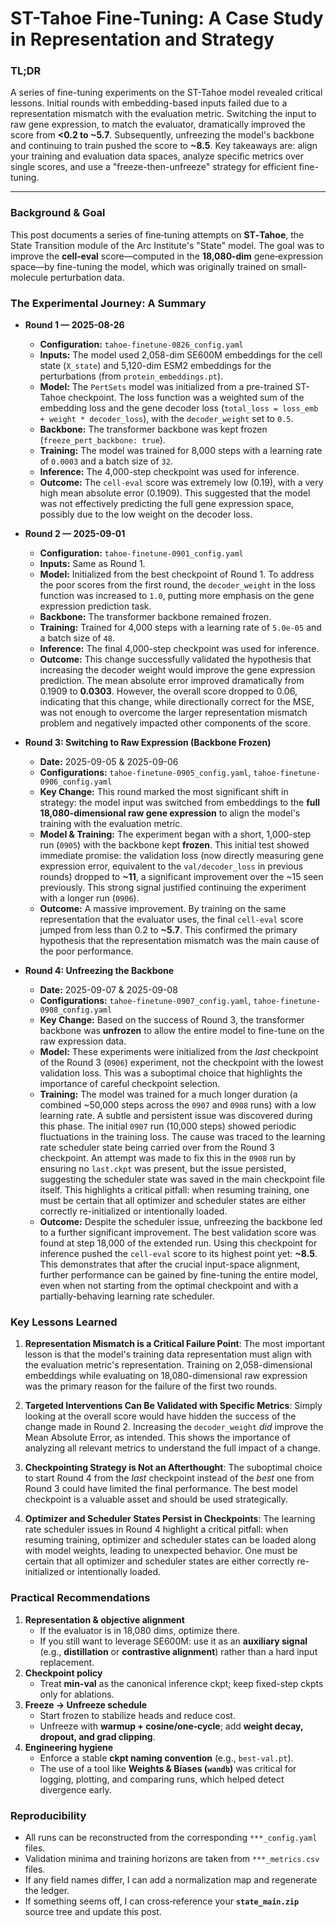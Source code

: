 # ST-Tahoe Fine-Tuning: A Case Study in Representation and Strategy

### TL;DR
A series of fine-tuning experiments on the ST-Tahoe model revealed critical lessons. Initial rounds with embedding-based inputs failed due to a representation mismatch with the evaluation metric. Switching the input to raw gene expression, to match the evaluator, dramatically improved the score from **<0.2 to ~5.7**. Subsequently, unfreezing the model's backbone and continuing to train pushed the score to **~8.5**. Key takeaways are: align your training and evaluation data spaces, analyze specific metrics over single scores, and use a "freeze-then-unfreeze" strategy for efficient fine-tuning.

---

### Background & Goal
This post documents a series of fine‑tuning attempts on **ST‑Tahoe**, the State Transition module of the Arc Institute's "State" model. The goal was to improve the **cell‑eval** score—computed in the **18,080‑dim** gene‑expression space—by fine-tuning the model, which was originally trained on small-molecule perturbation data.

### The Experimental Journey: A Summary

- **Round 1 — 2025-08-26**
  - **Configuration:** `tahoe-finetune-0826_config.yaml`
  - **Inputs:** The model used 2,058-dim SE600M embeddings for the cell state (`X_state`) and 5,120-dim ESM2 embeddings for the perturbations (from `protein_embeddings.pt`).
  - **Model:** The `PertSets` model was initialized from a pre-trained ST-Tahoe checkpoint. The loss function was a weighted sum of the embedding loss and the gene decoder loss (`total_loss = loss_emb + weight * decoder_loss`), with the `decoder_weight` set to `0.5`.
  - **Backbone:** The transformer backbone was kept frozen (`freeze_pert_backbone: true`).
  - **Training:** The model was trained for 8,000 steps with a learning rate of `0.0003` and a batch size of `32`.
  - **Inference:** The 4,000-step checkpoint was used for inference.
  - **Outcome:** The `cell-eval` score was extremely low (0.19), with a very high mean absolute error (0.1909). This suggested that the model was not effectively predicting the full gene expression space, possibly due to the low weight on the decoder loss.

- **Round 2 — 2025-09-01**
  - **Configuration:** `tahoe-finetune-0901_config.yaml`
  - **Inputs:** Same as Round 1.
  - **Model:** Initialized from the best checkpoint of Round 1. To address the poor scores from the first round, the `decoder_weight` in the loss function was increased to `1.0`, putting more emphasis on the gene expression prediction task.
  - **Backbone:** The transformer backbone remained frozen.
  - **Training:** Trained for 4,000 steps with a learning rate of `5.0e-05` and a batch size of `48`.
  - **Inference:** The final 4,000-step checkpoint was used for inference.
  - **Outcome:** This change successfully validated the hypothesis that increasing the decoder weight would improve the gene expression prediction. The mean absolute error improved dramatically from 0.1909 to **0.0303**. However, the overall score dropped to 0.06, indicating that this change, while directionally correct for the MSE, was not enough to overcome the larger representation mismatch problem and negatively impacted other components of the score.

- **Round 3: Switching to Raw Expression (Backbone Frozen)**
  - **Date:** 2025-09-05 & 2025-09-06
  - **Configurations:** `tahoe-finetune-0905_config.yaml`, `tahoe-finetune-0906_config.yaml`
  - **Key Change:** This round marked the most significant shift in strategy: the model input was switched from embeddings to the **full 18,080-dimensional raw gene expression** to align the model's training with the evaluation metric.
  - **Model & Training:** The experiment began with a short, 1,000-step run (`0905`) with the backbone kept **frozen**. This initial test showed immediate promise: the validation loss (now directly measuring gene expression error, equivalent to the `val/decoder_loss` in previous rounds) dropped to **~11**, a significant improvement over the ~15 seen previously. This strong signal justified continuing the experiment with a longer run (`0906`).
  - **Outcome:** A massive improvement. By training on the same representation that the evaluator uses, the final `cell-eval` score jumped from less than 0.2 to **~5.7**. This confirmed the primary hypothesis that the representation mismatch was the main cause of the poor performance.

- **Round 4: Unfreezing the Backbone**
  - **Date:** 2025-09-07 & 2025-09-08
  - **Configurations:** `tahoe-finetune-0907_config.yaml`, `tahoe-finetune-0908_config.yaml`
  - **Key Change:** Based on the success of Round 3, the transformer backbone was **unfrozen** to allow the entire model to fine-tune on the raw expression data.
  - **Model:** These experiments were initialized from the *last* checkpoint of the Round 3 (`0906`) experiment, not the checkpoint with the lowest validation loss. This was a suboptimal choice that highlights the importance of careful checkpoint selection.
  - **Training:** The model was trained for a much longer duration (a combined ~50,000 steps across the `0907` and `0908` runs) with a low learning rate. A subtle and persistent issue was discovered during this phase. The initial `0907` run (10,000 steps) showed periodic fluctuations in the training loss. The cause was traced to the learning rate scheduler state being carried over from the Round 3 checkpoint. An attempt was made to fix this in the `0908` run by ensuring no `last.ckpt` was present, but the issue persisted, suggesting the scheduler state was saved in the main checkpoint file itself. This highlights a critical pitfall: when resuming training, one must be certain that all optimizer and scheduler states are either correctly re-initialized or intentionally loaded.
  - **Outcome:** Despite the scheduler issue, unfreezing the backbone led to a further significant improvement. The best validation score was found at step 18,000 of the extended run. Using this checkpoint for inference pushed the `cell-eval` score to its highest point yet: **~8.5**. This demonstrates that after the crucial input-space alignment, further performance can be gained by fine-tuning the entire model, even when not starting from the optimal checkpoint and with a partially-behaving learning rate scheduler.

### Key Lessons Learned

1.  **Representation Mismatch is a Critical Failure Point**: The most important lesson is that the model's training data representation must align with the evaluation metric's representation. Training on 2,058-dimensional embeddings while evaluating on 18,080-dimensional raw expression was the primary reason for the failure of the first two rounds.

2.  **Targeted Interventions Can Be Validated with Specific Metrics**: Simply looking at the overall score would have hidden the success of the change made in Round 2. Increasing the `decoder_weight` *did* improve the Mean Absolute Error, as intended. This shows the importance of analyzing all relevant metrics to understand the full impact of a change.

3.  **Checkpointing Strategy is Not an Afterthought**: The suboptimal choice to start Round 4 from the *last* checkpoint instead of the *best* one from Round 3 could have limited the final performance. The best model checkpoint is a valuable asset and should be used strategically.

4.  **Optimizer and Scheduler States Persist in Checkpoints**: The learning rate scheduler issues in Round 4 highlight a critical pitfall: when resuming training, optimizer and scheduler states can be loaded along with model weights, leading to unexpected behavior. One must be certain that all optimizer and scheduler states are either correctly re-initialized or intentionally loaded.

### Practical Recommendations

1. **Representation & objective alignment**
   - If the evaluator is in 18,080 dims, optimize there.
   - If you still want to leverage SE600M: use it as an **auxiliary signal** (e.g., **distillation** or **contrastive alignment**) rather than a hard input replacement.
2. **Checkpoint policy**
   - Treat **min-val** as the canonical inference ckpt; keep fixed-step ckpts only for ablations.
3. **Freeze → Unfreeze schedule**
   - Start frozen to stabilize heads and reduce cost.
   - Unfreeze with **warmup + cosine/one‑cycle**; add **weight decay, dropout, and grad clipping**.
4. **Engineering hygiene**
   - Enforce a stable **ckpt naming convention** (e.g., `best-val.pt`).
   - The use of a tool like **Weights & Biases (`wandb`)** was critical for logging, plotting, and comparing runs, which helped detect divergence early.

### Reproducibility
- All runs can be reconstructed from the corresponding `***_config.yaml` files.
- Validation minima and training horizons are taken from `***_metrics.csv` files.
- If any field names differ, I can add a normalization map and regenerate the ledger.
- If something seems off, I can cross‑reference your **`state_main.zip`** source tree and update this post.